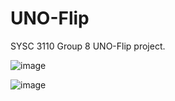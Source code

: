 # UNO-Flip
SYSC 3110 Group 8 UNO-Flip project.

![image](https://github.com/Indecisive613/UNO-Flip/assets/83597131/9742fb08-d8f0-4036-9127-9b8e68b86794)

![image](https://github.com/Indecisive613/UNO-Flip/assets/83597131/58041273-0d7c-4cc3-97e0-1e7148835676)
